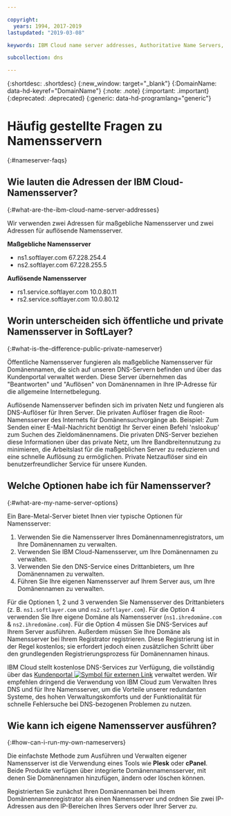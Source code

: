 ```yaml
---

copyright:
  years: 1994, 2017-2019
lastupdated: "2019-03-08"

keywords: IBM Cloud name server addresses, Authoritative Name Servers, domain names

subcollection: dns

---
```


{:shortdesc: .shortdesc}
{:new_window: target="_blank"}
{:DomainName: data-hd-keyref="DomainName"}
{:note: .note}
{:important: .important}
{:deprecated: .deprecated}
{:generic: data-hd-programlang="generic"}


# Häufig gestellte Fragen zu Namensservern
{:#nameserver-faqs}

## Wie lauten die Adressen der IBM Cloud-Namensserver?
{:#what-are-the-ibm-cloud-name-server-addresses}

Wir verwenden zwei Adressen für maßgebliche Namensserver und zwei Adressen für auflösende Namensserver.

**Maßgebliche Namensserver**

* ns1.softlayer.com 67.228.254.4
* ns2.softlayer.com 67.228.255.5

**Auflösende Namensserver**

* rs1.service.softlayer.com 10.0.80.11
* rs2.service.softlayer.com 10.0.80.12


## Worin unterscheiden sich öffentliche und private Namensserver in SoftLayer?
{:#what-is-the-difference-public-private-nameserver}

Öffentliche Namensserver fungieren als maßgebliche Namensserver für Domänennamen, die sich auf unseren DNS-Servern befinden und über das Kundenportal verwaltet werden. Diese Server übernehmen das "Beantworten" und "Auflösen" von Domänennamen in Ihre IP-Adresse für die allgemeine Internetbelegung.

Auflösende Namensserver befinden sich im privaten Netz und fungieren als DNS-Auflöser für Ihren Server. Die privaten Auflöser fragen die Root-Namensserver des Internets für Domänensuchvorgänge ab. Beispiel: Zum Senden einer E-Mail-Nachricht benötigt Ihr Server einen Befehl 'nslookup' zum Suchen des Zieldomänennamens. Die privaten DNS-Server beziehen diese Informationen über das private Netz, um Ihre Bandbreitennutzung zu minimieren, die Arbeitslast für die maßgeblichen Server zu reduzieren und eine schnelle Auflösung zu ermöglichen. Private Netzauflöser sind ein benutzerfreundlicher Service für unsere Kunden.

## Welche Optionen habe ich für Namensserver?
{:#what-are-my-name-server-options}

Ein Bare-Metal-Server bietet Ihnen vier typische Optionen für Namensserver:

1. Verwenden Sie die Namensserver Ihres Domänennamenregistrators, um Ihre Domänennamen zu verwalten.
2. Verwenden Sie IBM Cloud-Namensserver, um Ihre Domänennamen zu verwalten.
3. Verwenden Sie den DNS-Service eines Drittanbieters, um Ihre Domänennamen zu verwalten.
4. Führen Sie Ihre eigenen Namensserver auf Ihrem Server aus, um Ihre Domänennamen zu verwalten.

Für die Optionen 1, 2 und 3 verwenden Sie Namensserver des Drittanbieters (z. B. `ns1.softlayer.com` und `ns2.softlayer.com`). Für die Option 4 verwenden Sie Ihre eigene Domäne als Namensserver (`ns1.ihredomäne.com` & `ns2.ihredomäne.com`). Für die Option 4 müssen Sie DNS-Services auf Ihrem Server ausführen. Außerdem müssen Sie Ihre Domäne als Namensserver bei Ihrem Registrator registrieren. Diese Registrierung ist in der Regel kostenlos; sie erfordert jedoch einen zusätzlichen Schritt über den grundlegenden Registrierungsprozess für Domänennamen hinaus.

IBM Cloud stellt kostenlose DNS-Services zur Verfügung, die vollständig über das [Kundenportal ![Symbol für externen Link](../../icons/launch-glyph.svg "Symbol für externen Link")](https://{DomainName}/) verwaltet werden. Wir empfehlen dringend die Verwendung von IBM Cloud zum Verwalten Ihres DNS und für Ihre Namensserver, um die Vorteile unserer redundanten Systeme, des hohen Verwaltungskomforts und der Funktionalität für schnelle Fehlersuche bei DNS-bezogenen Problemen zu nutzen.


## Wie kann ich eigene Namensserver ausführen?
{:#how-can-i-run-my-own-nameservers}

Die einfachste Methode zum Ausführen und Verwalten eigener Namensserver ist die Verwendung eines Tools wie **Plesk** oder **cPanel**. Beide Produkte verfügen über integrierte Domänennamensserver, mit denen Sie Domänennamen hinzufügen, ändern oder löschen können.

Registrierten Sie zunächst Ihren Domänennamen bei Ihrem Domänennamenregistrator als einen Namensserver und ordnen Sie zwei IP-Adressen aus den IP-Bereichen Ihres Servers oder Ihrer Server zu.
